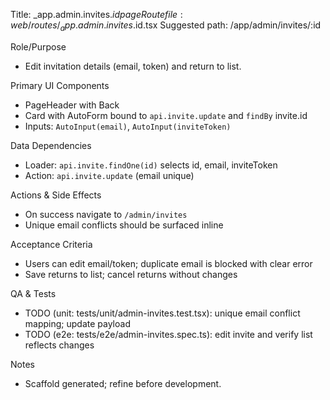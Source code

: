 Title: _app.admin.invites.$id page
Route file: web/routes/_app.admin.invites.$id.tsx
Suggested path: /app/admin/invites/:id

Role/Purpose
- Edit invitation details (email, token) and return to list.

Primary UI Components
- PageHeader with Back
- Card with AutoForm bound to `api.invite.update` and `findBy` invite.id
- Inputs: `AutoInput(email)`, `AutoInput(inviteToken)`

Data Dependencies
- Loader: `api.invite.findOne(id)` selects id, email, inviteToken
- Action: `api.invite.update` (email unique)

Actions & Side Effects
- On success navigate to `/admin/invites`
- Unique email conflicts should be surfaced inline

Acceptance Criteria
- Users can edit email/token; duplicate email is blocked with clear error
- Save returns to list; cancel returns without changes

QA & Tests
- TODO (unit: tests/unit/admin-invites.test.tsx): unique email conflict mapping; update payload
- TODO (e2e: tests/e2e/admin-invites.spec.ts): edit invite and verify list reflects changes

Notes
- Scaffold generated; refine before development.
